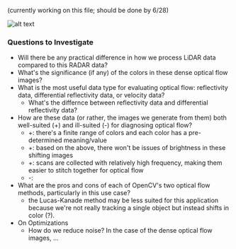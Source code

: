 (currently working on this file; should be done by 6/28)

![alt text](https://github.com/waggle-sensor/summer2021/blob/main/Razin/Dense%20Optical%20Flow%20in%20OpenCV%20on%20Radar%20Data/ref_cropped_opticalhsv.png)


### Questions to Investigate
 - Will there be any practical difference in how we process LiDAR data compared to this RADAR data?
 - What's the significance (if any) of the colors in these dense optical flow images?
 - What is the most useful data type for evaluating optical flow: reflectivity data, differential reflectivity data, or velocity data?
    - What's the differnce between reflectivity data and differential reflectivity data?
 - How are these data (or rather, the images we generate from them) both well-suited (+) and ill-suited (-) for diagnosing optical flow?
    - +: there's a finite range of colors and each color has a pre-determined meaning/value
    - +: based on the above, there won't be issues of brightness in these shifting images 
    - +: scans are collected with relatively high frequency, making them easier to stitch together for optical flow
    - -:
 - What are the pros and cons of each of OpenCV's two optical flow methods, particularly in this use case?
    - the Lucas-Kanade method may be less suited for this application because we're not really tracking a single object but instead shifts in color (?).
 - On Optimizations
    - How do we reduce noise? In the case of the dense optical flow images, ...
